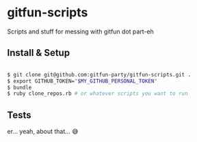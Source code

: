 # gitfun-scripts

Scripts and stuff for messing with gitfun dot part-eh

## Install & Setup

```bash

$ git clone git@github.com:gitfun-party/gitfun-scripts.git .
$ export GITHUB_TOKEN="$MY_GITHUB_PERSONAL_TOKEN"
$ bundle
$ ruby clone_repos.rb # or whatever scripts you want to run

```

## Tests

er... yeah, about that... 😅
